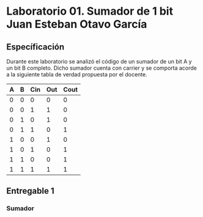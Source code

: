 # Laboratorio 01. Sumador de 1 bit Juan Esteban Otavo García

## Específicación

Durante este laboratorio se analizó el código de un sumador de un bit A y un bit B completo. Dicho sumador cuenta con carrier y se comporta acorde a la siguiente tabla de verdad propuesta por el docente.

A  | B  | Cin | Out | Cout 
-- | -- | --  | --  |  --
0| 0 | 0 |0 | 0
0| 0 | 1 | 1| 0
0| 1 | 0 | 1| 0
0| 1 | 1 | 0| 1
1| 0 | 0 | 1| 0
1| 0 | 1 | 0| 1
1| 1 | 0 | 0| 1
1| 1 | 1 | 1| 1


## Entregable 1

### Sumador
